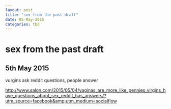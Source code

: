 ```yaml
---
layout: post
title: "sex from the past draft"
date: 05-May-2015
categories: tbd
---
```


# sex from the past draft

## 5th May 2015

vurgins ask reddit questions,   people answer

 

http://www.salon.com/2015/05/04/vaginas_are_more_like_pennies_virgins_have_questions_about_sex_reddit_has_answers/?utm_source=facebook&amp;utm_medium=socialflow
